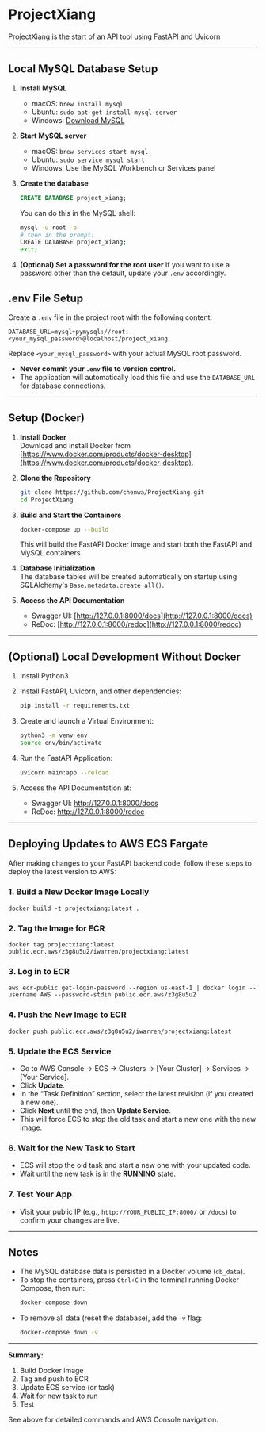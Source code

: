 # ProjectXiang
ProjectXiang is the start of an API tool using FastAPI and Uvicorn

---

## Local MySQL Database Setup

1. **Install MySQL**
   - macOS: `brew install mysql`
   - Ubuntu: `sudo apt-get install mysql-server`
   - Windows: [Download MySQL](https://dev.mysql.com/downloads/installer/)

2. **Start MySQL server**
   - macOS: `brew services start mysql`
   - Ubuntu: `sudo service mysql start`
   - Windows: Use the MySQL Workbench or Services panel

3. **Create the database**
   ```sql
   CREATE DATABASE project_xiang;
   ```
   You can do this in the MySQL shell:
   ```sh
   mysql -u root -p
   # then in the prompt:
   CREATE DATABASE project_xiang;
   exit;
   ```

4. **(Optional) Set a password for the root user**
   If you want to use a password other than the default, update your `.env` accordingly.

## .env File Setup

Create a `.env` file in the project root with the following content:

```
DATABASE_URL=mysql+pymysql://root:<your_mysql_password>@localhost/project_xiang
```
Replace `<your_mysql_password>` with your actual MySQL root password.

- **Never commit your `.env` file to version control.**
- The application will automatically load this file and use the `DATABASE_URL` for database connections.

---

## Setup (Docker)

1. **Install Docker**  
   Download and install Docker from [https://www.docker.com/products/docker-desktop](https://www.docker.com/products/docker-desktop).

2. **Clone the Repository**  
   ```bash
   git clone https://github.com/chenwa/ProjectXiang.git
   cd ProjectXiang
   ```

3. **Build and Start the Containers**  
   ```bash
   docker-compose up --build
   ```
   This will build the FastAPI Docker image and start both the FastAPI and MySQL containers.

4. **Database Initialization**  
   The database tables will be created automatically on startup using SQLAlchemy's `Base.metadata.create_all()`.

5. **Access the API Documentation**  
   - Swagger UI: [http://127.0.0.1:8000/docs](http://127.0.0.1:8000/docs)  
   - ReDoc: [http://127.0.0.1:8000/redoc](http://127.0.0.1:8000/redoc)

---

## (Optional) Local Development Without Docker

1. Install Python3

2. Install FastAPI, Uvicorn, and other dependencies:  
   ```bash
   pip install -r requirements.txt
   ```

3. Create and launch a Virtual Environment:  
   ```bash
   python3 -m venv env
   source env/bin/activate
   ```

4. Run the FastAPI Application:  
   ```bash
   uvicorn main:app --reload
   ```

5. Access the API Documentation at:  
   - Swagger UI: http://127.0.0.1:8000/docs  
   - ReDoc: http://127.0.0.1:8000/redoc

---

## Deploying Updates to AWS ECS Fargate

After making changes to your FastAPI backend code, follow these steps to deploy the latest version to AWS:

### 1. Build a New Docker Image Locally

```fish
docker build -t projectxiang:latest .
```

### 2. Tag the Image for ECR

```fish
docker tag projectxiang:latest public.ecr.aws/z3g8u5u2/iwarren/projectxiang:latest
```

### 3. Log in to ECR

```fish
aws ecr-public get-login-password --region us-east-1 | docker login --username AWS --password-stdin public.ecr.aws/z3g8u5u2
```

### 4. Push the New Image to ECR

```fish
docker push public.ecr.aws/z3g8u5u2/iwarren/projectxiang:latest
```

### 5. Update the ECS Service

- Go to AWS Console → ECS → Clusters → [Your Cluster] → Services → [Your Service].
- Click **Update**.
- In the “Task Definition” section, select the latest revision (if you created a new one).
- Click **Next** until the end, then **Update Service**.
- This will force ECS to stop the old task and start a new one with the new image.

### 6. Wait for the New Task to Start

- ECS will stop the old task and start a new one with your updated code.
- Wait until the new task is in the **RUNNING** state.

### 7. Test Your App

- Visit your public IP (e.g., `http://YOUR_PUBLIC_IP:8000/` or `/docs`) to confirm your changes are live.

---

## Notes

- The MySQL database data is persisted in a Docker volume (`db_data`).
- To stop the containers, press `Ctrl+C` in the terminal running Docker Compose, then run:
  ```bash
  docker-compose down
  ```
- To remove all data (reset the database), add the `-v` flag:
  ```bash
  docker-compose down -v
  ```

---

**Summary:**
1. Build Docker image
2. Tag and push to ECR
3. Update ECS service (or task)
4. Wait for new task to run
5. Test

See above for detailed commands and AWS Console navigation.
